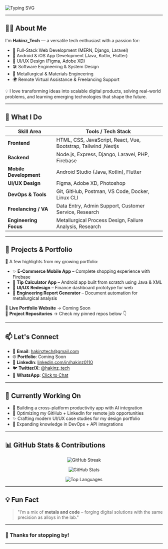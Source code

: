 <!-- Profile Banner / Animation -->
<img src="https://readme-typing-svg.herokuapp.com?font=Fira+Code&weight=600&size=24&pause=1000&color=00F7FF&center=true&vCenter=true&width=1000&lines=Hi+there!+I'm+Hakinz_Tech+👋;Software+Engineer+%7C+Web+%2F+Mobile+Developer+%7C+UI%2FUX+Designer;Metallurgical+Engineer+%7C+Freelancer+%7C+Virtual+Assistant;Welcome+to+my+world+of+innovation+💻🚀" alt="Typing SVG" />

---

## 👨‍💻 About Me

I'm **Hakinz_Tech** — a versatile tech enthusiast with a passion for:

- 🔧 Full-Stack Web Development (MERN, Django, Laravel)
- 📱 Android & iOS App Development (Java, Kotlin, Flutter)
- 🧠 UI/UX Design (Figma, Adobe XD)
- 🛠 Software Engineering & System Design
- 🧪 Metallurgical & Materials Engineering
- 🌍 Remote Virtual Assistance & Freelancing Support

💡 I love transforming ideas into scalable digital products, solving real-world problems, and learning emerging technologies that shape the future.

---

## 🌟 What I Do

| Skill Area                | Tools / Tech Stack                                                                 |
|--------------------------|------------------------------------------------------------------------------------|
| **Frontend**             | HTML, CSS, JavaScript, React, Vue, Bootstrap, Tailwind ,Nextjs                           |
| **Backend**              | Node.js, Express, Django, Laravel, PHP, Firebase                                  |
| **Mobile Development**   | Android Studio (Java, Kotlin), Flutter                                            |
| **UI/UX Design**         | Figma, Adobe XD, Photoshop                                                        |
| **DevOps & Tools**       | Git, GitHub, Postman, VS Code, Docker, Linux CLI                       |
| **Freelancing / VA**     | Data Entry, Admin Support, Customer Service, Research                            |
| **Engineering Focus**    | Metallurgical Process Design, Failure Analysis, Research                          |

---

## 🚀 Projects & Portfolio

💼 A few highlights from my growing portfolio:

- ✨ **E-Commerce Mobile App** – Complete shopping experience with Firebase
- 📲 **Tip Calculator App** – Android app built from scratch using Java & XML
- 🎨 **UI/UX Redesign** – Finance dashboard prototype for web
- 🧪 **Engineering Report Generator** – Document automation for metallurgical analysis

📌 **Live Portfolio Website** → Coming Soon  
📌 **Project Repositories** → Check my pinned repos below 👇

---

## 📫 Let's Connect

- 📧 **Email**: [hakinztech@gmail.com](mailto:abereakinola@gmail.com)
- 🌐 **Portfolio**: Coming Soon
- 💼 **LinkedIn**: [linkedin.com/in/hakinz0110](https://www.linkedin.com/in/hakinz0110)
- 🐦 **Twitter/X**: [@hakinz_tech](https://twitter.com/hakinz01)
- 📱 **WhatsApp**: [Click to Chat](https://wa.me/2349138477491)

---

## 🧠 Currently Working On

- 🔧 Building a cross-platform productivity app with AI integration
- 🎯 Optimizing my GitHub + LinkedIn for remote job opportunities
- ✨ Crafting modern UI/UX case studies for my design portfolio
- 🧪 Expanding knowledge in DevOps + API integrations

---

## 📊 GitHub Stats & Contributions

<p align="center">
  <img src="https://streak-stats.demolab.com?user=hakinz0110&theme=tokyonight" alt="GitHub Streak"/>
</p>

<p align="center">
  <img src="https://github-readme-stats.vercel.app/api?username=hakinz0110&show_icons=true&theme=tokyonight&count_private=true&hide=issues" alt="GitHub Stats"/>
</p>

<p align="center">
  <img src="https://github-readme-stats.vercel.app/api/top-langs/?username=hakinz0110&layout=compact&theme=tokyonight" alt="Top Languages"/>
</p>

---

## 💡 Fun Fact

> "I’m a mix of **metals and code** – forging digital solutions with the same precision as alloys in the lab."

---

### 🙌 Thanks for stopping by!

---

<!-- You can add visitor count below if desired -->
<!-- ![Visitor Count](https://komarev.com/ghpvc/?username=hakinz0110&style=flat-square) -->

